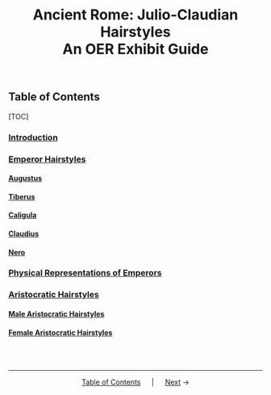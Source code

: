 <h1 align="center">Ancient Rome: Julio-Claudian Hairstyles<br>An OER Exhibit Guide</h1>
<br>

## Table of Contents

[TOC]

### **[Introduction](introduction.md)**
### **[Emperor Hairstyles](emperor-hairstyles/emperor-hairstyles.md)**
#### [Augustus](emperor-hairstyles/augustus.md)
#### [Tiberus](emperor-hairstyles/tiberius.md)
#### [Caligula](emperor-hairstyles/caligula.md)
#### [Claudius](emperor-hairstyles/claudius.md)
#### [Nero](emperor-hairstyles/nero.md)
### **[Physical Representations of Emperors](emperor-hairstyles/physical-representations-of-emperors.md)**
### **[Aristocratic Hairstyles](aristocratic-hairstyles/aristocratic-hairstyles.md)**
#### [Male Aristocratic Hairstyles](aristocratic-hairstyles/male-aristocratic-hairstyles.md)
#### [Female Aristocratic Hairstyles](aristocratic-hairstyles/female-aristocratic-hairstyles.md)
<br><br>

---
<p align="center">
<a href="readme.md">Table of Contents</a> &emsp; | &emsp; <a href="introduction.md">Next</a> →
</p>
